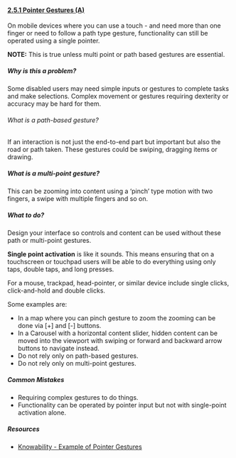 #### [2.5.1 Pointer Gestures (A)](https://www.w3.org/TR/WCAG21/#pointer-gestures)

On mobile devices where you can use a touch - and need more than one finger or need to follow a path type gesture, functionality can still be operated using a single pointer.

<strong>NOTE:</strong> This is true unless multi point or path based gestures are essential.


##### Why is this a problem?

Some disabled users may need simple inputs or gestures to complete tasks and make selections. Complex movement or gestures requiring dexterity or accuracy may be hard for them. 

###### What is a path-based gesture?
If an interaction is not just the end-to-end part but important but also the road or path taken.  These gestures could be swiping, dragging items or drawing. 

##### What is a multi-point gesture?
This can be zooming into content using a ‘pinch’ type motion with two fingers, a swipe with multiple fingers and so on.



##### What to do?

Design your interface so controls and content can be used without these path or multi-point gestures. 

<strong>Single point activation</strong> is like it sounds. This means ensuring that on a touchscreen or touchpad users will be able to do everything using only taps, double taps, and long presses. 

For a mouse, trackpad, head-pointer, or similar device include single clicks, click-and-hold and double clicks.

Some examples are:

* In a map where you can pinch gesture to zoom the zooming can be done via [+] and [-] buttons.
* In a Carousel with a horizontal content slider, hidden content can be moved into the viewport with swiping or forward and backward arrow buttons to navigate instead.
* Do not rely only on path-based gestures.
* Do not rely only on multi-point gestures.





##### Common Mistakes

* Requiring complex gestures to do things.
* Functionality can be operated by pointer input but not with single-point activation alone.


##### Resources

* [Knowability - Example of Pointer Gestures](https://knowbility.org/blog/2018/WCAG21-251PointerGestures/)
